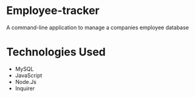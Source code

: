 # Employee-tracker
A command-line application to manage a companies employee database

# Technologies Used
* MySQL
* JavaScript
* Node.Js
* Inquirer


